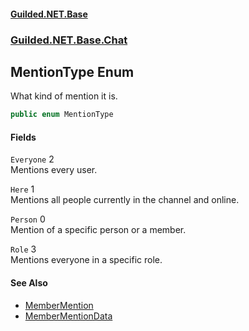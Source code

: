 
#### [Guilded.NET.Base](Guilded_NET_Base 'Guilded_NET_Base')
### [Guilded.NET.Base.Chat](Guilded_NET_Base#Guilded_NET_Base_Chat 'Guilded.NET.Base.Chat')
## MentionType Enum
What kind of mention it is.  
```csharp
public enum MentionType

```

#### Fields
<a name='Guilded_NET_Base_Chat_MentionType_Everyone'></a>
`Everyone` 2  
Mentions every user.  
  
<a name='Guilded_NET_Base_Chat_MentionType_Here'></a>
`Here` 1  
Mentions all people currently in the channel and online.  
  
<a name='Guilded_NET_Base_Chat_MentionType_Person'></a>
`Person` 0  
Mention of a specific person or a member.  
  
<a name='Guilded_NET_Base_Chat_MentionType_Role'></a>
`Role` 3  
Mentions everyone in a specific role.  
  

#### See Also
- [MemberMention](MemberMention 'Guilded.NET.Base.Chat.MemberMention')
- [MemberMentionData](MemberMentionData 'Guilded.NET.Base.Chat.MemberMentionData')
